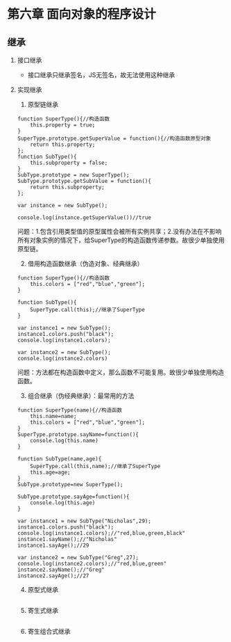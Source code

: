 # 第六章 面向对象的程序设计

## 继承

1. 接口继承
    * 接口继承只继承签名，JS无签名，故无法使用这种继承
2. 实现继承
    1. 原型链继承
    ```
    function SuperType(){//构造函数
        this.property = true;
    }
    SuperType.prototype.getSuperValue = function(){//构造函数原型对象
        return this.property;
    };
    function SubType(){
        this.subproperty = false;
    }
    SubType.prototype = new SuperType();
    SubType.prototype.getSubValue = function(){
        return this.subproperty;
    };

    var instance = new SubType();

    console.log(instance.getSuperValue())//true
    ```
    问题：1.包含引用类型值的原型属性会被所有实例共享；2.没有办法在不影响所有对象实例的情况下，给SuperType的构造函数传递参数。故很少单独使用原型链。
    
    2. 借用构造函数继承（伪造对象、经典继承）
    ```
    function SuperType(){//构造函数
        this.colors = ["red","blue","green"];
    }

    function SubType(){
        SuperType.call(this);//继承了SuperType
    }

    var instance1 = new SubType();
    instance1.colors.push("black");
    console.log(instance1.colors);

    var instance2 = new SubType();
    console.log(instance2.colors)
    ```
    问题：方法都在构造函数中定义，那么函数不可能复用。故很少单独使用构造函数。
    
    3. 组合继承（伪经典继承）：最常用的方法
    ```
    function SuperType(name){//构造函数
        this.name=name;
        this.colors = ["red","blue","green"];
    }
    SuperType.prototype.sayName=function(){
        console.log(this.name)
    }

    function SubType(name,age){
        SuperType.call(this,name);//继承了SuperType
        this.age=age;
    }
    SubType.prototype=new SuperType();

    SubType.prototype.sayAge=function(){
        console.log(this.age)
    }

    var instance1 = new SubType("Nicholas",29);
    instance1.colors.push("black");
    console.log(instance1.colors);//"red,blue,green,black"
    instance1.sayName();//"Nicholas"
    instance1.sayAge();//29

    var instance2 = new SubType("Greg",27);
    console.log(instance2.colors);//"red,blue,green"
    instance2.sayName();//"Greg"
    instance2.sayAge();//27
    ```
    4. 原型式继承
    ```
    ```
    5. 寄生式继承
    ```
    ```
    6. 寄生组合式继承
    ```
    ```